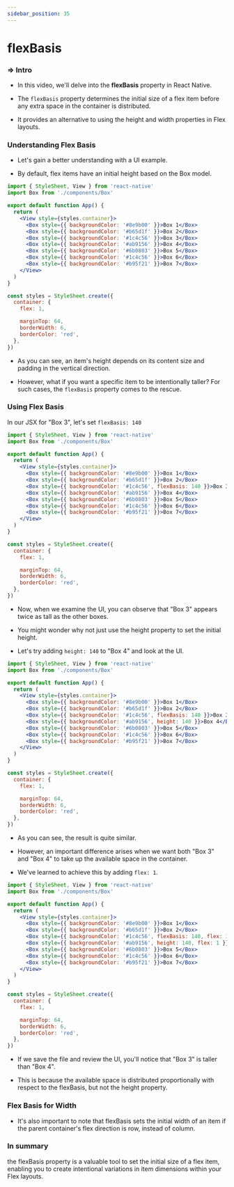```yaml
---
sidebar_position: 35
---
```


# flexBasis

>

### **=>** Intro

- In this video, we'll delve into the **flexBasis** property in React Native.

- The `flexBasis` property determines the initial size of a flex item before any extra space in the container is distributed.

- It provides an alternative to using the height and width properties in Flex layouts.

### Understanding Flex Basis

- Let's gain a better understanding with a UI example.

- By default, flex items have an initial height based on the Box model.

```jsx
import { StyleSheet, View } from 'react-native'
import Box from './components/Box'

export default function App() {
  return (
    <View style={styles.container}>
      <Box style={{ backgroundColor: '#8e9b00' }}>Box 1</Box>
      <Box style={{ backgroundColor: '#b65d1f' }}>Box 2</Box>
      <Box style={{ backgroundColor: '#1c4c56' }}>Box 3</Box>
      <Box style={{ backgroundColor: '#ab9156' }}>Box 4</Box>
      <Box style={{ backgroundColor: '#6b0803' }}>Box 5</Box>
      <Box style={{ backgroundColor: '#1c4c56' }}>Box 6</Box>
      <Box style={{ backgroundColor: '#b95f21' }}>Box 7</Box>
    </View>
  )
}

const styles = StyleSheet.create({
  container: {
    flex: 1,

    marginTop: 64,
    borderWidth: 6,
    borderColor: 'red',
  },
})
```

- As you can see, an item's height depends on its content size and padding in the vertical direction.

- However, what if you want a specific item to be intentionally taller? For such cases, the `flexBasis` property comes to the rescue.

### Using Flex Basis

In our JSX for "Box 3", let's set `flexBasis: 140`

```jsx
import { StyleSheet, View } from 'react-native'
import Box from './components/Box'

export default function App() {
  return (
    <View style={styles.container}>
      <Box style={{ backgroundColor: '#8e9b00' }}>Box 1</Box>
      <Box style={{ backgroundColor: '#b65d1f' }}>Box 2</Box>
      <Box style={{ backgroundColor: '#1c4c56', flexBasis: 140 }}>Box 3</Box>
      <Box style={{ backgroundColor: '#ab9156' }}>Box 4</Box>
      <Box style={{ backgroundColor: '#6b0803' }}>Box 5</Box>
      <Box style={{ backgroundColor: '#1c4c56' }}>Box 6</Box>
      <Box style={{ backgroundColor: '#b95f21' }}>Box 7</Box>
    </View>
  )
}

const styles = StyleSheet.create({
  container: {
    flex: 1,

    marginTop: 64,
    borderWidth: 6,
    borderColor: 'red',
  },
})
```

- Now, when we examine the UI, you can observe that "Box 3" appears twice as tall as the other boxes.

- You might wonder why not just use the height property to set the initial height.

- Let's try adding `height: 140` to "Box 4" and look at the UI.

```jsx
import { StyleSheet, View } from 'react-native'
import Box from './components/Box'

export default function App() {
  return (
    <View style={styles.container}>
      <Box style={{ backgroundColor: '#8e9b00' }}>Box 1</Box>
      <Box style={{ backgroundColor: '#b65d1f' }}>Box 2</Box>
      <Box style={{ backgroundColor: '#1c4c56', flexBasis: 140 }}>Box 3</Box>
      <Box style={{ backgroundColor: '#ab9156', height: 140 }}>Box 4</Box>
      <Box style={{ backgroundColor: '#6b0803' }}>Box 5</Box>
      <Box style={{ backgroundColor: '#1c4c56' }}>Box 6</Box>
      <Box style={{ backgroundColor: '#b95f21' }}>Box 7</Box>
    </View>
  )
}

const styles = StyleSheet.create({
  container: {
    flex: 1,

    marginTop: 64,
    borderWidth: 6,
    borderColor: 'red',
  },
})
```

- As you can see, the result is quite similar.

- However, an important difference arises when we want both "Box 3" and "Box 4" to take up the available space in the container.

- We've learned to achieve this by adding `flex: 1`.

```jsx
import { StyleSheet, View } from 'react-native'
import Box from './components/Box'

export default function App() {
  return (
    <View style={styles.container}>
      <Box style={{ backgroundColor: '#8e9b00' }}>Box 1</Box>
      <Box style={{ backgroundColor: '#b65d1f' }}>Box 2</Box>
      <Box style={{ backgroundColor: '#1c4c56', flexBasis: 140, flex: 1 }}>Box 3</Box>
      <Box style={{ backgroundColor: '#ab9156', height: 140, flex: 1 }}>Box 4</Box>
      <Box style={{ backgroundColor: '#6b0803' }}>Box 5</Box>
      <Box style={{ backgroundColor: '#1c4c56' }}>Box 6</Box>
      <Box style={{ backgroundColor: '#b95f21' }}>Box 7</Box>
    </View>
  )
}

const styles = StyleSheet.create({
  container: {
    flex: 1,

    marginTop: 64,
    borderWidth: 6,
    borderColor: 'red',
  },
})
```

- If we save the file and review the UI, you'll notice that "Box 3" is taller than "Box 4".

- This is because the available space is distributed proportionally with respect to the flexBasis, but not the height property.

### Flex Basis for Width

- It's also important to note that flexBasis sets the initial width of an item if the parent container's flex direction is row, instead of column.

### In summary

the flexBasis property is a valuable tool to set the initial size of a flex item, enabling you to create intentional variations in item dimensions within your Flex layouts.
